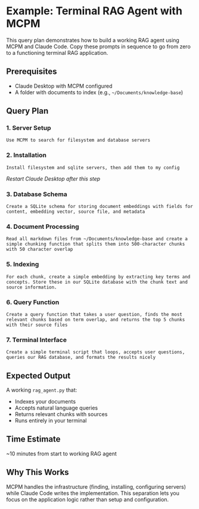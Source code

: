 # Example: Terminal RAG Agent with MCPM

This query plan demonstrates how to build a working RAG agent using MCPM and Claude Code. Copy these prompts in sequence to go from zero to a functioning terminal RAG application.

## Prerequisites
- Claude Desktop with MCPM configured
- A folder with documents to index (e.g., `~/Documents/knowledge-base`)

## Query Plan

### 1. Server Setup
```
Use MCPM to search for filesystem and database servers
```

### 2. Installation
```
Install filesystem and sqlite servers, then add them to my config
```
*Restart Claude Desktop after this step*

### 3. Database Schema
```
Create a SQLite schema for storing document embeddings with fields for content, embedding vector, source file, and metadata
```

### 4. Document Processing
```
Read all markdown files from ~/Documents/knowledge-base and create a simple chunking function that splits them into 500-character chunks with 50 character overlap
```

### 5. Indexing
```
For each chunk, create a simple embedding by extracting key terms and concepts. Store these in our SQLite database with the chunk text and source information.
```

### 6. Query Function
```
Create a query function that takes a user question, finds the most relevant chunks based on term overlap, and returns the top 5 chunks with their source files
```

### 7. Terminal Interface
```
Create a simple terminal script that loops, accepts user questions, queries our RAG database, and formats the results nicely
```

## Expected Output
A working `rag_agent.py` that:
- Indexes your documents
- Accepts natural language queries
- Returns relevant chunks with sources
- Runs entirely in your terminal

## Time Estimate
~10 minutes from start to working RAG agent

## Why This Works
MCPM handles the infrastructure (finding, installing, configuring servers) while Claude Code writes the implementation. This separation lets you focus on the application logic rather than setup and configuration.
